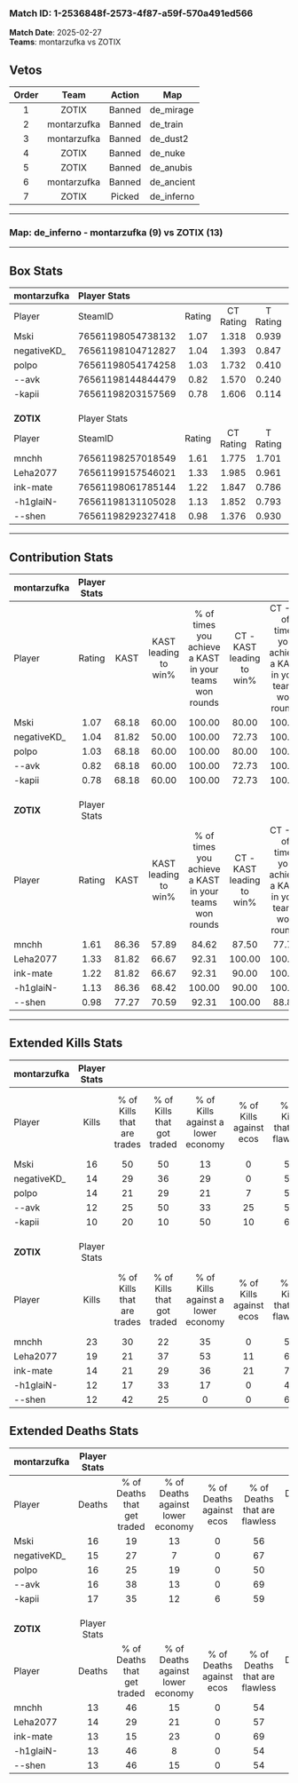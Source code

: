 ### Match ID: 1-2536848f-2573-4f87-a59f-570a491ed566  
**Match Date**: 2025-02-27  
**Teams**: montarzufka vs ZOTIX  

## Vetos  

| Order | Team | Action | Map |
| :---: | :--: | :----: | --- |
| 1 | ZOTIX | Banned | de_mirage |
| 2 | montarzufka | Banned | de_train |
| 3 | montarzufka | Banned | de_dust2 |
| 4 | ZOTIX | Banned | de_nuke |
| 5 | ZOTIX | Banned | de_anubis |
| 6 | montarzufka | Banned | de_ancient |
| 7 | ZOTIX | Picked | de_inferno |

---  

### **Map**: de_inferno - montarzufka (9) vs ZOTIX (13)  
---  

## Box Stats  

| **montarzufka** | Player Stats      |        |           |          |       |      |       |         |        |      |     |
| :- | :- | :-: | :-: | :-: | :-: | :-: | :-: | :-: | :-: | :-: | :-: |
| Player          | SteamID           | Rating | CT Rating | T Rating | KAST  | ADR  | Kills | Assists | Deaths | K/D  | HS% |
| Mski            | 76561198054738132 |  1.07  |   1.318   |  0.939   | 68.18 | 79.7 |  16   |    4    |   16   | 1.00 | 62  |
| negativeKD_     | 76561198104712827 |  1.04  |   1.393   |  0.847   | 81.82 | 56.5 |  14   |    4    |   15   | 0.93 | 50  |
| polpo           | 76561198054174258 |  1.03  |   1.732   |  0.410   | 68.18 | 79.7 |  14   |   11    |   16   | 0.88 | 50  |
| --avk           | 76561198144844479 |  0.82  |   1.570   |  0.240   | 68.18 | 51.1 |  12   |    3    |   16   | 0.75 | 41  |
| -kapii          | 76561198203157569 |  0.78  |   1.606   |  0.114   | 68.18 | 62.6 |  10   |    8    |   17   | 0.59 | 40  |
|                 |                   |        |           |          |       |      |       |         |        |      |     |
|                 |                   |        |           |          |       |      |       |         |        |      |     |
|                 |                   |        |           |          |       |      |       |         |        |      |     |
| **ZOTIX**       | Player Stats      |        |           |          |       |      |       |         |        |      |     |
| Player          | SteamID           | Rating | CT Rating | T Rating | KAST  | ADR  | Kills | Assists | Deaths | K/D  | HS% |
| mnchh           | 76561198257018549 |  1.61  |   1.775   |  1.701   | 86.36 | 97.0 |  23   |    5    |   13   | 1.77 | 60  |
| Leha2077        | 76561199157546021 |  1.33  |   1.985   |  0.961   | 81.82 | 77.4 |  19   |    3    |   14   | 1.36 | 63  |
| ink-mate        | 76561198061785144 |  1.22  |   1.847   |  0.786   | 81.82 | 90.6 |  14   |    7    |   13   | 1.08 | 42  |
| -h1glaiN-       | 76561198131105028 |  1.13  |   1.852   |  0.793   | 86.36 | 74.9 |  12   |    9    |   13   | 0.92 | 41  |
| --shen          | 76561198292327418 |  0.98  |   1.376   |  0.930   | 77.27 | 49.8 |  12   |    9    |   13   | 0.92 | 58  |
---  

## Contribution Stats  

| **montarzufka** | Player Stats |       |                      |                                                        |                           |                                                             |                          |                                                            |
| :- | :-: | :-: | :-: | :-: | :-: | :-: | :-: | :-: |
| Player          |    Rating    | KAST  | KAST leading to win% | % of times you achieve a KAST in your teams won rounds | CT - KAST leading to win% | CT - % of times you achieve a KAST in your teams won rounds | T - KAST leading to win% | T - % of times you achieve a KAST in your teams won rounds |
| Mski            |     1.07     | 68.18 |        60.00         |                         100.00                         |           80.00           |                           100.00                            |          20.00           |                           100.00                           |
| negativeKD_     |     1.04     | 81.82 |        50.00         |                         100.00                         |           72.73           |                           100.00                            |          14.29           |                           100.00                           |
| polpo           |     1.03     | 68.18 |        60.00         |                         100.00                         |           80.00           |                           100.00                            |          20.00           |                           100.00                           |
| --avk           |     0.82     | 68.18 |        60.00         |                         100.00                         |           72.73           |                           100.00                            |          25.00           |                           100.00                           |
| -kapii          |     0.78     | 68.18 |        60.00         |                         100.00                         |           72.73           |                           100.00                            |          25.00           |                           100.00                           |
|                 |              |       |                      |                                                        |                           |                                                             |                          |                                                            |
|                 |              |       |                      |                                                        |                           |                                                             |                          |                                                            |
|                 |              |       |                      |                                                        |                           |                                                             |                          |                                                            |
| **ZOTIX**       | Player Stats |       |                      |                                                        |                           |                                                             |                          |                                                            |
| Player          |    Rating    | KAST  | KAST leading to win% | % of times you achieve a KAST in your teams won rounds | CT - KAST leading to win% | CT - % of times you achieve a KAST in your teams won rounds | T - KAST leading to win% | T - % of times you achieve a KAST in your teams won rounds |
| mnchh           |     1.61     | 86.36 |        57.89         |                         84.62                          |           87.50           |                            77.78                            |          36.36           |                           100.00                           |
| Leha2077        |     1.33     | 81.82 |        66.67         |                         92.31                          |          100.00           |                           100.00                            |          33.33           |                           75.00                            |
| ink-mate        |     1.22     | 81.82 |        66.67         |                         92.31                          |           90.00           |                           100.00                            |          37.50           |                           75.00                            |
| -h1glaiN-       |     1.13     | 86.36 |        68.42         |                         100.00                         |           90.00           |                           100.00                            |          44.44           |                           100.00                           |
| --shen          |     0.98     | 77.27 |        70.59         |                         92.31                          |          100.00           |                            88.89                            |          44.44           |                           100.00                           |
---  

## Extended Kills Stats  

| **montarzufka** | Player Stats |                            |                            |                                    |                         |                              |                                 |                                       |                    |           |
| :- | :-: | :-: | :-: | :-: | :-: | :-: | :-: | :-: | :-: | :-: |
| Player          |    Kills     | % of Kills that are trades | % of Kills that got traded | % of Kills against a lower economy | % of Kills against ecos | % of Kills that are flawless | % of Kills that are close duels | % of Kills that are assisted by flash | Pistol Round Kills | AWP Kills |
| Mski            |      16      |             50             |             50             |                 13                 |            0            |              50              |                0                |                   0                   |         0          |     3     |
| negativeKD_     |      14      |             29             |             36             |                 29                 |            0            |              50              |                7                |                   0                   |         0          |     1     |
| polpo           |      14      |             21             |             29             |                 21                 |            7            |              57              |                7                |                   0                   |         0          |     2     |
| --avk           |      12      |             25             |             50             |                 33                 |           25            |              58              |                0                |                   0                   |         0          |     1     |
| -kapii          |      10      |             20             |             10             |                 50                 |           10            |              60              |                0                |                  20                   |         0          |     1     |
|                 |              |                            |                            |                                    |                         |                              |                                 |                                       |                    |           |
|                 |              |                            |                            |                                    |                         |                              |                                 |                                       |                    |           |
|                 |              |                            |                            |                                    |                         |                              |                                 |                                       |                    |           |
| **ZOTIX**       | Player Stats |                            |                            |                                    |                         |                              |                                 |                                       |                    |           |
| Player          |    Kills     | % of Kills that are trades | % of Kills that got traded | % of Kills against a lower economy | % of Kills against ecos | % of Kills that are flawless | % of Kills that are close duels | % of Kills that are assisted by flash | Pistol Round Kills | AWP Kills |
| mnchh           |      23      |             30             |             22             |                 35                 |            0            |              52              |                0                |                   0                   |         0          |     0     |
| Leha2077        |      19      |             21             |             37             |                 53                 |           11            |              63              |               16                |                  16                   |         0          |     3     |
| ink-mate        |      14      |             21             |             29             |                 36                 |           21            |              79              |                7                |                  14                   |         0          |     3     |
| -h1glaiN-       |      12      |             17             |             33             |                 17                 |            0            |              42              |                0                |                   8                   |         0          |     1     |
| --shen          |      12      |             42             |             25             |                 0                  |            0            |              67              |                0                |                   8                   |         0          |     2     |
## Extended Deaths Stats  

| **montarzufka** | Player Stats |                             |                                   |                          |                               |                            |                           |               |
| :- | :-: | :-: | :-: | :-: | :-: | :-: | :-: | :-: |
| Player          |    Deaths    | % of Deaths that get traded | % of Deaths against lower economy | % of Deaths against ecos | % of Deaths that are flawless | % of Deaths that are close | % of Deaths while blinded | Deaths to AWP |
| Mski            |      16      |             19              |                13                 |            0             |              56               |             6              |             6             |       0       |
| negativeKD_     |      15      |             27              |                 7                 |            0             |              67               |             0              |             7             |       0       |
| polpo           |      16      |             25              |                19                 |            0             |              50               |             6              |             6             |       0       |
| --avk           |      16      |             38              |                13                 |            0             |              69               |             6              |            19             |       0       |
| -kapii          |      17      |             35              |                12                 |            6             |              59               |             6              |             6             |       0       |
|                 |              |                             |                                   |                          |                               |                            |                           |               |
|                 |              |                             |                                   |                          |                               |                            |                           |               |
|                 |              |                             |                                   |                          |                               |                            |                           |               |
| **ZOTIX**       | Player Stats |                             |                                   |                          |                               |                            |                           |               |
| Player          |    Deaths    | % of Deaths that get traded | % of Deaths against lower economy | % of Deaths against ecos | % of Deaths that are flawless | % of Deaths that are close | % of Deaths while blinded | Deaths to AWP |
| mnchh           |      13      |             46              |                15                 |            0             |              54               |             0              |             0             |       0       |
| Leha2077        |      14      |             29              |                21                 |            0             |              57               |             0              |             7             |       0       |
| ink-mate        |      13      |             15              |                23                 |            0             |              69               |             8              |             0             |       0       |
| -h1glaiN-       |      13      |             46              |                 8                 |            0             |              54               |             8              |             0             |       0       |
| --shen          |      13      |             46              |                15                 |            0             |              54               |             0              |             8             |       0       |

